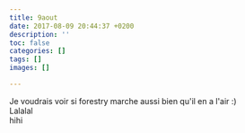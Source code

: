 ```yaml
---
title: 9aout
date: 2017-08-09 20:44:37 +0200
description: ''
toc: false
categories: []
tags: []
images: []

---
```

Je voudrais voir si forestry marche aussi bien qu'il en a l'air :)
<br>
Lalalal
<br>
hihi